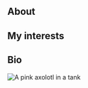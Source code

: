 ## About 

## My interests

## Bio

![A pink axolotl in a tank](https://alicemcgrath.digital.brynmawr.edu/simple-site/images/janeway.jpg)
